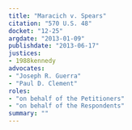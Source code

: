 ```yaml
---
title: "Maracich v. Spears"
citation: "570 U.S. 48"
docket: "12-25"
argdate: "2013-01-09"
publishdate: "2013-06-17"
justices:
- 1988kennedy
advocates:
- "Joseph R. Guerra"
- "Paul D. Clement"
roles:
- "on behalf of the Petitioners"
- "on behalf of the Respondents"
summary: ""
---
```


